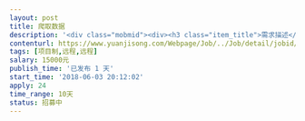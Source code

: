 ```yaml
---                
layout: post       
title: 爬取数据           
description: '<div class="mobmid"><div><h3 class="item_title">需求描述</h3><p>采集人人网或其他社交平台网站上的照片，<br/>简明要求：<br/>1.男性。<br/>2.10岁～60岁人群。<br/>3.亚洲黄色人种。<br/>4.相片满足200×200以上像素，黑白或彩色不限。<br/>5.人脸图像必须满足60*60以上像素。<br/>6.同一人必须30张不重复照片，低于30张的不要采集。<br/>7.必须为正脸图像，不能为背影照片。<br/>8.每个人必须独立建一个文件夹。<br/>9.文件夹以6位数字命名。<br/>10.可以采集网红、微商等人物照片，可适度美颜、水印。<br/>11.总共需要10万个人的照片。<br/> <br/>需要2周内完成。</p></div><!--info end--></div>'     
contenturl: https://www.yuanjisong.com/Webpage/Job/../Job/detail/jobid/101522      
tags: [项目制,远程,远程]            
salary: 15000元          
publish_time: '已发布 1 天'         
start_time: '2018-06-03 20:12:02'           
apply: 24                   
time_range: 10天              
status: 招募中                  
---                 
```


